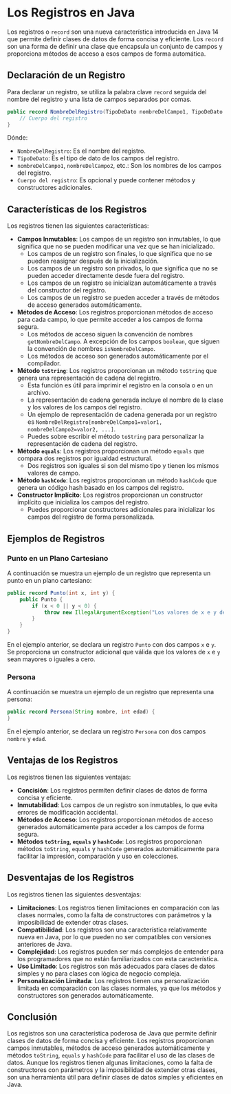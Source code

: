 # Los Registros en Java

Los registros o `record` son una nueva característica introducida en Java 14 que permite definir clases de datos de
forma concisa y eficiente. Los `record` son una forma de definir una clase que encapsula un conjunto de campos y
proporciona métodos de acceso a esos campos de forma automática.

## Declaración de un Registro

Para declarar un registro, se utiliza la palabra clave `record` seguida del nombre del registro y una lista de campos
separados por comas.

```java
public record NombreDelRegistro(TipoDeDato nombreDelCampo1, TipoDeDato nombreDelCampo2, ...) {
    // Cuerpo del registro
}
```

Dónde:

* `NombreDelRegistro`: Es el nombre del registro.
* `TipoDeDato`: Es el tipo de dato de los campos del registro.
* `nombreDelCampo1`, `nombreDelCampo2`, etc.: Son los nombres de los campos del registro.
* `Cuerpo del registro`: Es opcional y puede contener métodos y constructores adicionales.

## Características de los Registros

Los registros tienen las siguientes características:

* **Campos Inmutables**: Los campos de un registro son inmutables, lo que significa que no se pueden modificar una vez
  que se han inicializado.
    * Los campos de un registro son finales, lo que significa que no se pueden reasignar después de la
      inicialización.
    * Los campos de un registro son privados, lo que significa que no se pueden acceder directamente desde fuera del
      registro.
    * Los campos de un registro se inicializan automáticamente a través del constructor del registro.
    * Los campos de un registro se pueden acceder a través de métodos de acceso generados automáticamente.
* **Métodos de Acceso**: Los registros proporcionan métodos de acceso para cada campo, lo que permite acceder a los
  campos de forma segura.
    * Los métodos de acceso siguen la convención de nombres `getNombreDelCampo`. A excepción de los campos `boolean`,
      que siguen la convención de nombres `isNombreDelCampo`.
    * Los métodos de acceso son generados automáticamente por el compilador.
* **Método `toString`**: Los registros proporcionan un método `toString` que genera una representación de cadena del
  registro.
    * Esta función es útil para imprimir el registro en la consola o en un archivo.
    * La representación de cadena generada incluye el nombre de la clase y los valores de los campos del registro.
    * Un ejemplo de representación de cadena generada por un registro es `NombreDelRegistro[nombreDelCampo1=valor1,
      nombreDelCampo2=valor2, ...]`.
    * Puedes sobre escribir el método `toString` para personalizar la representación de cadena del registro.
* **Método `equals`**: Los registros proporcionan un método `equals` que compara dos registros por igualdad estructural.
    * Dos registros son iguales si son del mismo tipo y tienen los mismos valores de campo.
* **Método `hashCode`**: Los registros proporcionan un método `hashCode` que genera un código hash basado en los campos
  del registro.
* **Constructor Implícito**: Los registros proporcionan un constructor implícito que inicializa los campos del registro.
    * Puedes proporcionar constructores adicionales para inicializar los campos del registro de forma personalizada.

## Ejemplos de Registros

### Punto en un Plano Cartesiano

A continuación se muestra un ejemplo de un registro que representa un punto en un plano cartesiano:

```java
public record Punto(int x, int y) {
    public Punto {
        if (x < 0 || y < 0) {
            throw new IllegalArgumentException("Los valores de x e y deben ser mayores o iguales a cero");
        }
    }
}
```

En el ejemplo anterior, se declara un registro `Punto` con dos campos `x` e `y`. Se proporciona un constructor
adicional que válida que los valores de `x` e `y` sean mayores o iguales a cero.

### Persona

A continuación se muestra un ejemplo de un registro que representa una persona:

```java
public record Persona(String nombre, int edad) {
}
```

En el ejemplo anterior, se declara un registro `Persona` con dos campos `nombre` y `edad`.

## Ventajas de los Registros

Los registros tienen las siguientes ventajas:

* **Concisión**: Los registros permiten definir clases de datos de forma concisa y eficiente.
* **Inmutabilidad**: Los campos de un registro son inmutables, lo que evita errores de modificación accidental.
* **Métodos de Acceso**: Los registros proporcionan métodos de acceso generados automáticamente para acceder a los
  campos de forma segura.
* **Métodos `toString`, `equals` y `hashCode`**: Los registros proporcionan métodos `toString`, `equals` y `hashCode`
  generados automáticamente para facilitar la impresión, comparación y uso en colecciones.

## Desventajas de los Registros

Los registros tienen las siguientes desventajas:

* **Limitaciones**: Los registros tienen limitaciones en comparación con las clases normales, como la falta de
  constructores con parámetros y la imposibilidad de extender otras clases.
* **Compatibilidad**: Los registros son una característica relativamente nueva en Java, por lo que pueden no ser
  compatibles con versiones anteriores de Java.
* **Complejidad**: Los registros pueden ser más complejos de entender para los programadores que no están familiarizados
  con esta característica.
* **Uso Limitado**: Los registros son más adecuados para clases de datos simples y no para clases con lógica de negocio
  compleja.
* **Personalización Limitada**: Los registros tienen una personalización limitada en comparación con las clases
  normales, ya que los métodos y constructores son generados automáticamente.

## Conclusión

Los registros son una característica poderosa de Java que permite definir clases de datos de forma concisa y eficiente.
Los registros proporcionan campos inmutables, métodos de acceso generados automáticamente y métodos `toString`, `equals`
y `hashCode` para facilitar el uso de las clases de datos. Aunque los registros tienen algunas limitaciones, como la
falta de constructores con parámetros y la imposibilidad de extender otras clases, son una herramienta útil para
definir clases de datos simples y eficientes en Java.